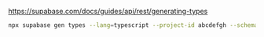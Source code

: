 https://supabase.com/docs/guides/api/rest/generating-types

```bash
npx supabase gen types --lang=typescript --project-id abcdefgh --schema public > database.types.ts
```